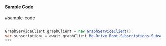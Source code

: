 #### Sample Code
#sample-code 

```C#

GraphServiceClient graphClient = new GraphServiceClient();
var subscriptions = await graphClient.Me.Drive.Root.Subscriptions.Subscriptions.Request().GetAsync();
*** 

```